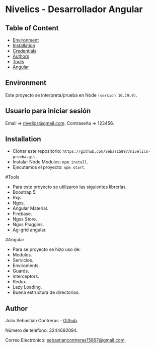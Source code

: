 # Nivelics - Desarrollador Angular

## Table of Content

- [Environment](#environment)
- [Installation](#installation)
- [Credentials](#Usuario)
- [Authors](#author)
- [Tools](#Tools)
- [Angular](#Angular)

## Environment

Este proyecto se interpreta/prueba en Node `(version 16.19.0)`.

## Usuario para iniciar sesión
Email => nivelics@gmail.com.
Contraseña => 123456.

## Installation

- Clonar este repositorio: `https://github.com/Sebas15897/nivelics-prueba.git`.
- Instalar Node Modules: `npm install`.
- Ejecutamos el proyecto: `npm start`.

#Tools
- Para este proyecto se utilizaron las siguientes librerías.
- Boostrap 5.
- Rxjs.
- Ngxs.
- Angular Material.
- Firebase.
- Ngxs Store.
- Ngxs Pluggins.
- Ag-grid angular.

#Angular
- Para se proyecto se hizo uso de:
- Modulos.
- Servicios.
- Enviroments.
- Guards.
- interceptors.
- Redux.
- Lazy Loading.
- Buena estructura de directorios.


## Author
Julio Sebastián Contreras - [Github](https://github.com/Sebas15897).

Número de telefono: 3244692094.

Correo Electronico: sebastiancontreras15897@gmail.com.
